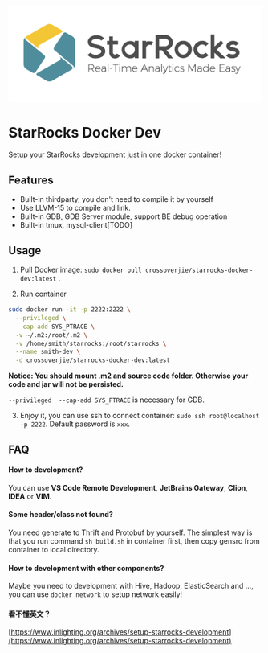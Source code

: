 
![Logo](https://github.com/StarRocks/starrocks/raw/main/images/logo.png)


# StarRocks Docker Dev

Setup your StarRocks development just in one docker container!

## Features

- Built-in thirdparty, you don't need to compile it by yourself
- Use LLVM-15 to compile and link.
- Built-in GDB, GDB Server module, support BE debug operation
- Built-in tmux, mysql-client[TODO]
## Usage

1. Pull Docker image: `sudo docker pull crossoverjie/starrocks-docker-dev:latest` .

2. Run container

```bash
sudo docker run -it -p 2222:2222 \
  --privileged \
  --cap-add SYS_PTRACE \
  -v ~/.m2:/root/.m2 \
  -v /home/smith/starrocks:/root/starrocks \
  --name smith-dev \
  -d crossoverjie/starrocks-docker-dev:latest
```

**Notice: You should mount .m2 and source code folder. Otherwise your code and jar will not be persisted.**

`--privileged  --cap-add SYS_PTRACE` is necessary for GDB.

3. Enjoy it, you can use ssh to connect container: `sudo ssh root@localhost -p 2222`. Default password is `xxx`.


## FAQ

#### How to development?

You can use **VS Code Remote Development**, **JetBrains Gateway**, **Clion**, **IDEA** or **VIM**.

#### Some header/class not found?

You need generate to Thrift and Protobuf by yourself. The simplest way is that you run command `sh build.sh` in container first, then copy gensrc from container to local directory.

#### How to development with other components?

Maybe you need to development with Hive, Hadoop, ElasticSearch and ..., you can use `docker network` to setup network easily!

#### 看不懂英文？

[https://www.inlighting.org/archives/setup-starrocks-development](https://www.inlighting.org/archives/setup-starrocks-development)
